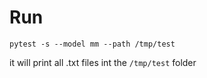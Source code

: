# Run

```
pytest -s --model mm --path /tmp/test
```

it will print all .txt files int the `/tmp/test` folder


